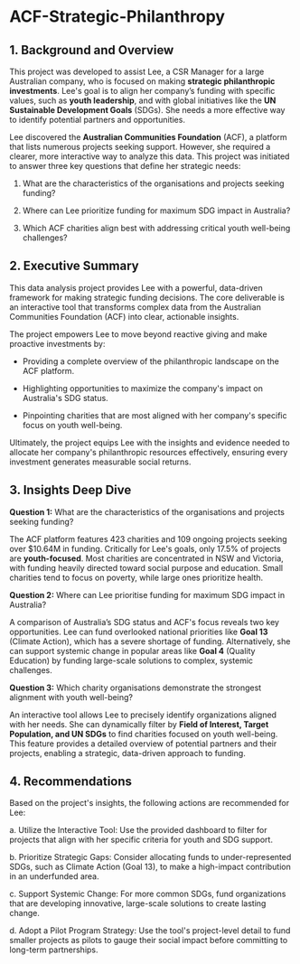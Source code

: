 # ACF-Strategic-Philanthropy

## 1. Background and Overview
This project was developed to assist Lee, a CSR Manager for a large Australian company, who is focused on making **strategic philanthropic investments**. Lee's goal is to align her company’s funding with specific values, such as **youth leadership**, and with global initiatives like the **UN Sustainable Development Goals** (SDGs). She needs a more effective way to identify potential partners and opportunities.

Lee discovered the **Australian Communities Foundation** (ACF), a platform that lists numerous projects seeking support. However, she required a clearer, more interactive way to analyze this data. This project was initiated to answer three key questions that define her strategic needs:

1. What are the characteristics of the organisations and projects seeking funding?

2. Where can Lee prioritize funding for maximum SDG impact in Australia?

3. Which ACF charities align best with addressing critical youth well-being challenges?

## 2. Executive Summary
This data analysis project provides Lee with a powerful, data-driven framework for making strategic funding decisions. The core deliverable is an interactive tool that transforms complex data from the Australian Communities Foundation (ACF) into clear, actionable insights.

The project empowers Lee to move beyond reactive giving and make proactive investments by:

- Providing a complete overview of the philanthropic landscape on the ACF platform.

- Highlighting opportunities to maximize the company's impact on Australia's SDG status.

- Pinpointing charities that are most aligned with her company's specific focus on youth well-being.

Ultimately, the project equips Lee with the insights and evidence needed to allocate her company's philanthropic resources effectively, ensuring every investment generates measurable social returns.

## 3. Insights Deep Dive
**Question 1:** What are the characteristics of the organisations and projects seeking funding?

The ACF platform features 423 charities and 109 ongoing projects seeking over $10.64M in funding. Critically for Lee's goals, only 17.5% of projects are **youth-focused**. Most charities are concentrated in NSW and Victoria, with funding heavily directed toward social purpose and education. Small charities tend to focus on poverty, while large ones prioritize health.

**Question 2:** Where can Lee prioritise funding for maximum SDG impact in Australia?

A comparison of Australia’s SDG status and ACF's focus reveals two key opportunities. Lee can fund overlooked national priorities like **Goal 13** (Climate Action), which has a severe shortage of funding. Alternatively, she can support systemic change in popular areas like **Goal 4** (Quality Education) by funding large-scale solutions to complex, systemic challenges.

**Question 3:** Which charity organisations demonstrate the strongest alignment with youth well-being?

An interactive tool allows Lee to precisely identify organizations aligned with her needs. She can dynamically filter by **Field of Interest, Target Population, and UN SDGs** to find charities focused on youth well-being. This feature provides a detailed overview of potential partners and their projects, enabling a strategic, data-driven approach to funding.

## 4. Recommendations
Based on the project's insights, the following actions are recommended for Lee:

a. Utilize the Interactive Tool: Use the provided dashboard to filter for projects that align with her specific criteria for youth and SDG support.

b. Prioritize Strategic Gaps: Consider allocating funds to under-represented SDGs, such as Climate Action (Goal 13), to make a high-impact contribution in an underfunded area.

c. Support Systemic Change: For more common SDGs, fund organizations that are developing innovative, large-scale solutions to create lasting change.

d. Adopt a Pilot Program Strategy: Use the tool's project-level detail to fund smaller projects as pilots to gauge their social impact before committing to long-term partnerships.
